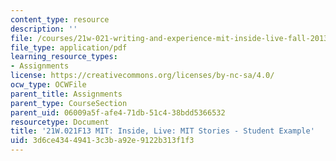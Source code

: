 ```yaml
---
content_type: resource
description: ''
file: /courses/21w-021-writing-and-experience-mit-inside-live-fall-2013/3d6ce43449413c3ba92e9122b313f1f3_MIT21W_021F13_Silence.pdf
file_type: application/pdf
learning_resource_types:
- Assignments
license: https://creativecommons.org/licenses/by-nc-sa/4.0/
ocw_type: OCWFile
parent_title: Assignments
parent_type: CourseSection
parent_uid: 06009a5f-afe4-71db-51c4-38bdd5366532
resourcetype: Document
title: '21W.021F13 MIT: Inside, Live: MIT Stories - Student Example'
uid: 3d6ce434-4941-3c3b-a92e-9122b313f1f3
---
```


